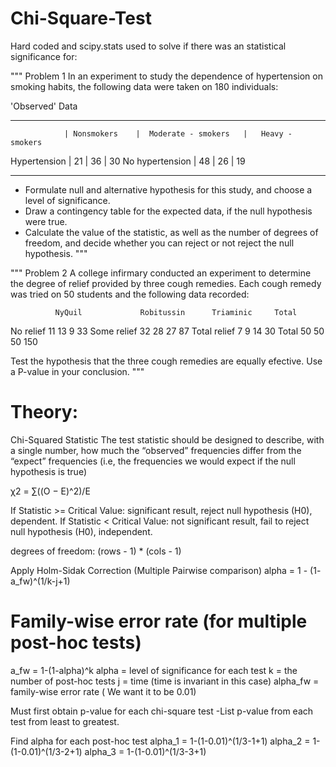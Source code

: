 # Chi-Square-Test
Hard coded and scipy.stats used to solve if there was an statistical significance for: 

"""
Problem 1
In an experiment to study the dependence of hypertension on smoking habits, the
following data were taken on 180 individuals:

'Observed' Data
________________________________________________________________________________
                | Nonsmokers    |  Moderate - smokers   |   Heavy - smokers
Hypertension    |    21         |          36           |        30
No hypertension |    48         |          26           |        19
________________________________________________________________________________

- Formulate null and alternative hypothesis for this study, and choose a level of
significance.
- Draw a contingency table for the expected data, if the null hypothesis were true.
- Calculate the value of the statistic, as well as the number of degrees of freedom,
and decide whether you can reject or not reject the null hypothesis.
"""

"""
Problem 2
A college infirmary conducted an experiment to determine the degree of relief provided
by three cough remedies. Each cough remedy was tried on 50 students and the following
data recorded:

              NyQuil             Robitussin      Triaminic     Total
No relief       11                  13              9           33
Some relief     32                  28              27          87
Total relief    7                   9               14          30
Total           50                  50              50          150

Test the hypothesis that the three cough remedies are equally efective. Use a P-value
in your conclusion.
"""


# Theory:
Chi-Squared Statistic
The test statistic should be designed to describe, with a single
number, how much the “observed” frequencies differ from the
“expect” frequencies (i.e, the frequencies we would expect if the null hypothesis is true)

χ2 = ∑((O − E)^2)/E

If Statistic >= Critical Value: significant result, reject null hypothesis (H0), dependent.
If Statistic < Critical Value: not significant result, fail to reject null hypothesis (H0), independent.

degrees of freedom: (rows - 1) * (cols - 1)

Apply Holm-Sidak Correction (Multiple Pairwise comparison)
alpha = 1 - (1- a_fw)^(1/k-j+1)
# Family-wise error rate (for multiple post-hoc tests)
a_fw = 1-(1-alpha)^k
alpha = level of significance for each test
k = the number of post-hoc tests
j = time (time is invariant in this case)
alpha_fw = family-wise error rate ( We want it to be 0.01)

Must first obtain p-value for each chi-square test
    -List p-value from each test from least to greatest.

Find alpha for each post-hoc test
alpha_1 = 1-(1-0.01)^(1/3-1+1)
alpha_2 = 1-(1-0.01)^(1/3-2+1)
alpha_3 = 1-(1-0.01)^(1/3-3+1)
